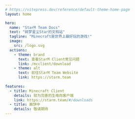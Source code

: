 ```yaml
---
# https://vitepress.dev/reference/default-theme-home-page
layout: home

hero:
  name: "StarM Team Docs"
  text: "碎梦星尘Star的文档站"
  tagline: "Minecraft是世界上最好玩的游戏!"
  image:
    src: /logo.svg
  actions:
    - theme: brand
      text: 查看StarM Client常见问题
      link: /mcclient/download
    - theme: alt
      text: 前往StarM Team Website
      link: https://starm.team
    
features:
  - title: Minecraft Client
    details: 较为完善的生电向客户端
    link: https://starm.team/#/downloads
  - title: 画饼中
    details: 敬请期待
---
```

